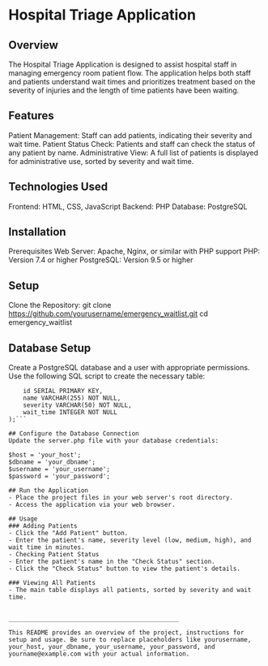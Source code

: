 # Hospital Triage Application

## Overview
The Hospital Triage Application is designed to assist hospital staff in managing emergency room patient flow. The application helps both staff and patients understand wait times and prioritizes treatment based on the severity of injuries and the length of time patients have been waiting.

## Features
Patient Management: Staff can add patients, indicating their severity and wait time.
Patient Status Check: Patients and staff can check the status of any patient by name.
Administrative View: A full list of patients is displayed for administrative use, sorted by severity and wait time.

## Technologies Used
Frontend: HTML, CSS, JavaScript
Backend: PHP
Database: PostgreSQL

## Installation
Prerequisites
Web Server: Apache, Nginx, or similar with PHP support
PHP: Version 7.4 or higher
PostgreSQL: Version 9.5 or higher

## Setup
Clone the Repository: 
git clone https://github.com/yourusername/emergency_waitlist.git
cd emergency_waitlist

## Database Setup
Create a PostgreSQL database and a user with appropriate permissions.
Use the following SQL script to create the necessary table:

```CREATE TABLE patients (
    id SERIAL PRIMARY KEY,
    name VARCHAR(255) NOT NULL,
    severity VARCHAR(50) NOT NULL,
    wait_time INTEGER NOT NULL
);```

## Configure the Database Connection
Update the server.php file with your database credentials:

$host = 'your_host';
$dbname = 'your_dbname';
$username = 'your_username';
$password = 'your_password';

## Run the Application
- Place the project files in your web server's root directory.
- Access the application via your web browser.

## Usage
### Adding Patients
- Click the "Add Patient" button.
- Enter the patient's name, severity level (low, medium, high), and wait time in minutes.
- Checking Patient Status
- Enter the patient's name in the "Check Status" section.
- Click the "Check Status" button to view the patient's details.
  
### Viewing All Patients
- The main table displays all patients, sorted by severity and wait time.


_______________________________________________

This README provides an overview of the project, instructions for setup and usage. Be sure to replace placeholders like yourusername, your_host, your_dbname, your_username, your_password, and yourname@example.com with your actual information.
